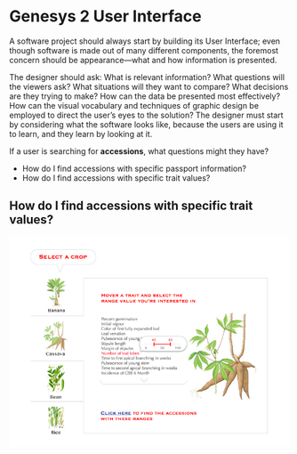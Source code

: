 # Genesys 2 User Interface

A software project should always start by building its User Interface; even though software is made out of many different components, the foremost concern should be appearance—what and how information is presented.

The designer should ask: What is relevant information? What questions will the viewers ask? What situations will they want to compare? What decisions are they trying to make? How can the data be presented most effectively? How can the visual vocabulary and techniques of graphic design be employed to direct the user’s eyes to the solution? The designer must start by considering what the software looks like, because the users are using it to learn, and they learn by looking at it.

If a user is searching for **accessions**, what questions might they have?

- How do I find accessions with specific passport information?
- How do I find accessions with specific trait values?

## How do I find accessions with specific trait values? 

![img](traits.jpg)    